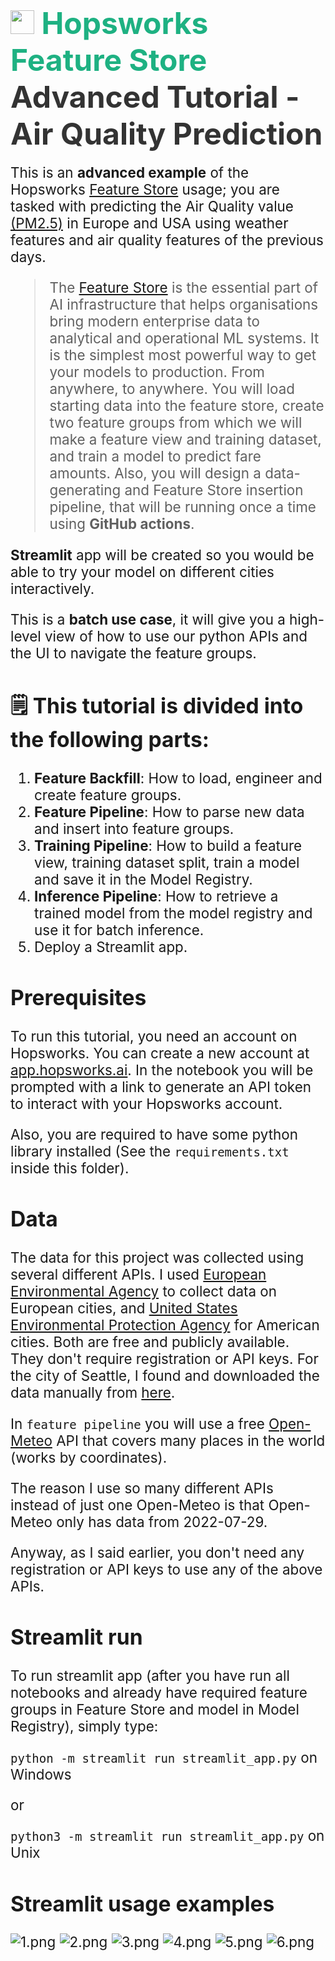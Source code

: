 # <span style="font-width:bold; font-size: 3rem; color:#1EB182;"><img src="../../images/icon102.png" width="38px"></img> **Hopsworks Feature Store** </span><span style="font-width:bold; font-size: 3rem; color:#333;">Advanced Tutorial - Air Quality Prediction</span>


<span style="font-width:bold; font-size: 1.4rem;">
  This is an <b>advanced example</b> of the Hopsworks <a href="https://www.hopsworks.ai/feature-store">Feature Store</a> usage; you are tasked with predicting the Air Quality value <a href="https://en.wikipedia.org/wiki/Particulates">(PM2.5)</a> in Europe and USA using weather features and air quality features of the previous days.

> The [Feature Store](https://www.hopsworks.ai/feature-store) is the essential part of AI infrastructure that helps organisations bring modern enterprise data to analytical and operational ML systems. It is the simplest most powerful way to get your models to production. From anywhere, to anywhere.
  You will load starting data into the feature store, create two feature groups from which we will make a feature view and training dataset, and train a model to predict fare amounts.
  Also, you will design a data-generating and Feature Store insertion pipeline, that will be running once a time using <b>GitHub actions</b>.

  <b>Streamlit</b> app will be created so you would be able to try your model on different cities interactively.

   This is a <b>batch use case</b>, it will give you a high-level view of how to use our python APIs and the UI to navigate the feature groups.
 </span>

## **🗒️ This tutorial is divided into the following parts:**
1. **Feature Backfill**: How to load, engineer and create feature groups.
2. **Feature Pipeline**: How to parse new data and insert into feature groups.
3. **Training Pipeline**: How to build a feature view, training dataset split, train a model and save it in the Model Registry.
4. **Inference Pipeline**: How to retrieve a trained model from the model registry and use it for batch inference.
5. Deploy a Streamlit app.


## Prerequisites
To run this tutorial, you need an account on Hopsworks. You can create a new account at  [app.hopsworks.ai](https://app.hopsworks.ai).
In the notebook you will be prompted with a link to generate an API token to interact with your Hopsworks account.

Also, you are required to have some python library installed (See the `requirements.txt` inside this folder).


## Data
The data for this project was collected using several different APIs. I used [European Environmental Agency](https://discomap.eea.europa.eu/map/fme/AirQualityExport.htm) to collect data on European cities, and [United States Environmental Protection Agency](https://aqs.epa.gov/aqsweb/documents/data_api.html#daily) for American cities.  Both are free and publicly available. They don't require registration or API keys. 
For the city of Seattle, I found and downloaded the data manually from [here](https://www.epa.gov/outdoor-air-quality-data/download-daily-data). 

In `feature pipeline` you will use a free [Open-Meteo](https://open-meteo.com/en/docs/air-quality-api) API that covers many places in the world (works by coordinates). 

The reason I use so many different APIs instead of just one Open-Meteo is that Open-Meteo only has data from 2022-07-29.

Anyway, as I said earlier, you don't need any registration or API keys to use any of the above APIs.


## Streamlit run
To run streamlit app (after you have run all notebooks and already have required feature groups in Feature Store and model in Model Registry), simply type:

`python -m streamlit run streamlit_app.py` on Windows

or

`python3 -m streamlit run streamlit_app.py` on Unix


## Streamlit usage examples
![1.png](images/1.png)
![2.png](images/2.png)
![3.png](images/3.png)
![4.png](images/4.png)
![5.png](images/5.png)
![6.png](images/6.png)
